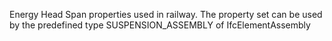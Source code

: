 Energy Head Span properties used in railway. The property set can be used by the predefined type SUSPENSION_ASSEMBLY of IfcElementAssembly
